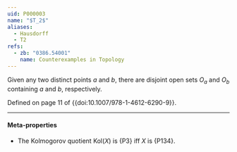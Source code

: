 ```yaml
---
uid: P000003
name: "$T_2$"
aliases:
  - Hausdorff
  - T2
refs:
  - zb: "0386.54001"
    name: Counterexamples in Topology
---
```


Given any two distinct points $a$ and $b$, there are disjoint open sets $O_a$ and $O_b$ containing $a$ and $b$, respectively.

Defined on page 11 of {{doi:10.1007/978-1-4612-6290-9}}.

----
#### Meta-properties

- The Kolmogorov quotient $\text{Kol}(X)$ is {P3} iff $X$ is {P134}.
